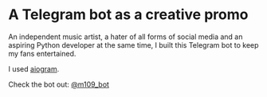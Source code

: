 # A Telegram bot as a creative promo

An independent music artist, a hater of all forms of social media and an aspiring Python developer at the same time, I built this Telegram bot to keep my fans entertained.

I used [aiogram](https://aiogram.dev/).

Check the bot out: [@m109_bot](https://www.t.me/m109_bot)
